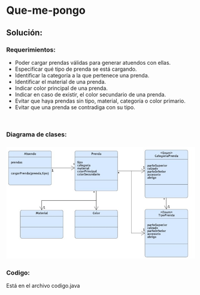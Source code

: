 # Que-me-pongo
<h2>Solución: </h2>
<h3>Requerimientos: </h3>
<ul>
<li>Poder cargar  prendas válidas para generar atuendos con ellas.</li>
<li>Especificar qué tipo de prenda se está cargando.</li>
<li>Identificar la categoría a la que pertenece una prenda.</li>
<li>Identificar el material de una prenda.</li>
<li>Indicar color principal de una prenda.</li>
<li>Indicar en caso de existir, el color secundario de una prenda.</li>	
<li>Evitar que haya prendas sin tipo, material, categoría o color primario.</li>
<li>Evitar que una prenda se contradiga con su tipo.</li>
</ul>
<br>
<h3>Diagrama de clases:<h3>
<IMG src="diagDeClases.jpeg">
  
 <br>
<h3> Codigo: </h3>

Está en el archivo codigo.java
